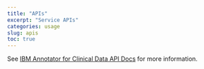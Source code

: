 ```yaml
---
title: "APIs"
excerpt: "Service APIs"
categories: usage
slug: apis
toc: true
---
```


See [IBM Annotator for Clinical Data API Docs](https://cloud.ibm.com/apidocs/wh-acd) for more information.